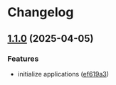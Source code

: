 # Changelog

## [1.1.0](https://github.com/devopsktm/devops-connect-2025/compare/docs-v1.0.0...docs-v1.1.0) (2025-04-05)


### Features

* initialize applications ([ef619a3](https://github.com/devopsktm/devops-connect-2025/commit/ef619a3946cd26334b2cff37ed7e08add83f8a9b))
